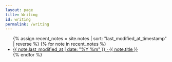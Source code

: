 ```yaml
---
layout: page
title: Writing
id: writing
permalink: /writing
---
```


<div class="writing-section">
  <ul>
    {% assign recent_notes = site.notes | sort: "last_modified_at_timestamp" | reverse %}
    {% for note in recent_notes %}
    <li>
      <a class="internal-link" href="{{ site.baseurl }}{{ note.url }}">
        <span class="article-date">{{ note.last_modified_at | date: "%Y %m" }}</span>
        <span class="article-separator">·</span>
        <span class="article-title">{{ note.title }}</span>
      </a>
    </li>
    {% endfor %}
  </ul>
</div>